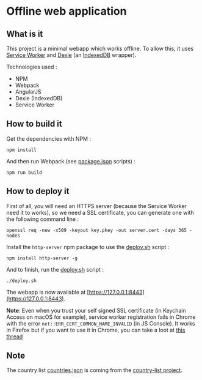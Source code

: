 # Offline web application

## What is it

This project is a minimal webapp which works offline. To allow this, it uses [Service Worker](https://developer.mozilla.org/en-US/docs/Web/API/Service_Worker_API) and [Dexie](http://dexie.org/) (an [IndexedDB](https://developer.mozilla.org/en-US/docs/Web/API/IndexedDB_API) wrapper). 

Technologies used : 

- NPM
- Webpack
- AngularJS
- Dexie (IndexedDB)
- Service Worker

## How to build it

Get the dependencies with NPM :

```shell
npm install
```

And then run Webpack (see [package.json](./package.json) scripts) :

```shell
npm run build 
``` 

## How to deploy it


First of all, you will need an HTTPS server (because the Service Worker need it to works), so we need a SSL certificate, you can generate one with the following command line :

```shell
openssl req -new -x509 -keyout key.pkey -out server.cert -days 365 -nodes
```


Install the ```http-server``` npm package to use the [deploy.sh](./deploy.sh) script :

```shell
npm install http-server -g
```

And to finish, run the [deploy.sh](./deploy.sh) script : 

```shell
./deploy.sh
```

The webapp is now available at [https://127.0.0.1:8443](https://127.0.0.1:8443).

**Note**: Even when you trust your self signed SSL certificate (in Keychain Access on macOS for example), service worker registration fails in Chrome with the error ```net::ERR_CERT_COMMON_NAME_INVALID``` (in JS Console). It works in Firefox but if you want to use it in Chrome, you can take a loot at [this thread](https://github.com/webpack/webpack-dev-server/issues/854)


## Note

The country list [countries.json](app/js/angular/controller/sync/countries.json) is coming from the [country-list project](https://github.com/fannarsh/country-list/).

